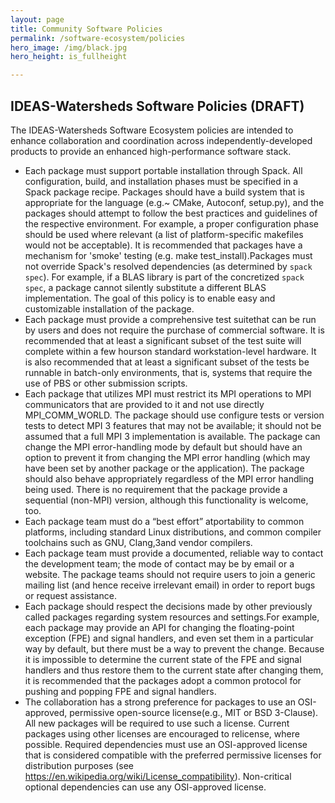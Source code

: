 ```yaml
---
layout: page
title: Community Software Policies
permalink: /software-ecosystem/policies
hero_image: /img/black.jpg
hero_height: is_fullheight

---
```

<h2>IDEAS-Watersheds Software Policies (DRAFT)</h2>

The IDEAS-Watersheds Software Ecosystem policies are intended to enhance collaboration and coordination across independently-developed products to provide an enhanced high-performance software stack.

- Each package must support portable installation through Spack. All configuration, build, and installation phases must be specified in a Spack package recipe. Packages should have a build system that is appropriate for the language (e.g.~ CMake, Autoconf, setup.py), and the packages should attempt to follow the best practices and guidelines of the respective environment. For example, a proper configuration phase should be used where relevant (a list of platform-specific makefiles would not be acceptable). It is recommended that packages have a mechanism for 'smoke' testing (e.g. make test_install).Packages must not override Spack's resolved dependencies (as determined by `spack spec`). For example, if a BLAS library is part of the concretized `spack spec`, a package cannot silently substitute a different BLAS implementation. The goal of this policy is to enable easy and customizable installation of the package.
- Each package must provide a comprehensive test suitethat can be run by users and does not require the purchase of commercial software. It is recommended that at least a significant subset of the test suite will complete within a few hourson standard workstation-level hardware. It is also recommended that at least a significant subset of the tests be runnable in batch-only environments, that is, systems that require the use of PBS or other submission scripts.
- Each package that utilizes MPI must restrict its MPI operations to MPI communicators that are provided to it and not use directly MPI_COMM_WORLD. The package should use configure tests or version tests to detect MPI 3 features that may not be available; it should not be assumed that a full MPI 3 implementation is available. The package can change the MPI error-handling mode by default but should have an option to prevent it from changing the MPI error handling (which may have been set by another package or the application). The package should also behave appropriately regardless of the MPI error handling being used. There is no requirement that the package provide a sequential (non-MPI) version, although this functionality is welcome, too. 
- Each package team must do a “best effort” atportability to common platforms, including standard Linux distributions, and common compiler toolchains such as GNU, Clang,3and vendor compilers.
- Each package team must provide a documented, reliable way to contact the development team; the mode of contact may be by email or a website. The package teams should not require users to join a generic mailing list (and hence receive irrelevant email) in order to report bugs or request assistance. 
- Each  package  should respect  the  decisions  made  by  other  previously  called  packages regarding system resources and settings.For example, each package may provide an API for changing the floating-point exception (FPE) and signal handlers, and even set them in a particular way by default, but there must be a way to prevent the change. Because it is impossible to determine the current state of  the  FPE  and  signal  handlers  and  thus  restore  them  to  the  current  state  after  changing  them,  it  is recommended that the packages adopt a common protocol for pushing and popping FPE and signal handlers.
- The collaboration has a strong preference for packages to use an OSI-approved, permissive open-source license(e.g., MIT or BSD 3-Clause). All new packages will be required to use such a license. Current packages using other licenses are encouraged to relicense, where possible. Required dependencies must use an OSI-approved license that is considered compatible with the preferred permissive licenses for distribution purposes (see https://en.wikipedia.org/wiki/License_compatibility). Non-critical optional dependencies can use any OSI-approved license. 
